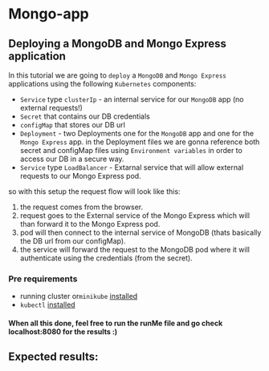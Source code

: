 # Mongo-app
## Deploying a MongoDB and Mongo Express application

In this tutorial we are going to `deploy` a `MongoDB` and `Mongo Express` applications using the following `Kubernetes` components: 
* `Service` type `clusterIp` - an internal service for our `MongoDB` app (no external requests!)
* `Secret` that contains our DB credentials
* `configMap` that stores our DB url
* `Deployment` - two Deployments one for the `MongoDB` app and one for the `Mongo Express` app. in the Deployment files we are gonna reference both secret and configMap files using `Environment variables` in order to access our DB in a secure way.
* `Service` type `LoadBalancer` - Extarnal service that will allow external requests to our Mongo Express pod.

so with this setup the request flow will look like this:
1. the request comes from the browser.
2. request goes to the External service of the Mongo Express which will than forward it to the Mongo Express pod.
3. pod will then connect to the internal service of MongoDB (thats basically the DB url from our configMap).
4. the service will forward the request to the MongoDB pod where it will authenticate using the credentials (from the secret).

### Pre requirements
* running cluster or`minikube` [installed](https://minikube.sigs.k8s.io/docs/start/)
* `kubectl` [installed](https://kubernetes.io/docs/tasks/tools/install-kubectl/)




#### When all this done, feel free to run the runMe file and go check localhost:8080 for the results :)

## Expected results:
